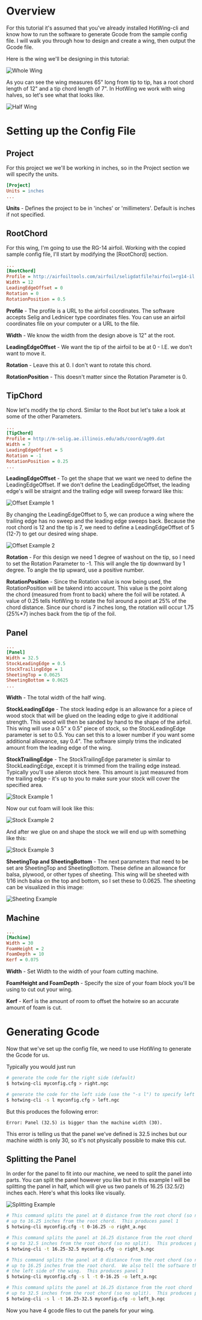 

# Overview


For this tutorial it's assumed that you've already installed HotWing-cli and know how to run the software to generate Gcode from the sample config file.  I will walk you through how to design and create a wing, then output the Gcode file.

Here is the wing we'll be designing in this tutorial:

![Whole Wing](https://raw.githubusercontent.com/jasonhamilton/hotwing-cli/master/img/tutorial_wing_whole.png)

As you can see the wing measures 65" long from tip to tip, has a root chord length of 12" and a tip chord length of 7".  In HotWing we work with wing halves, so let's see what that looks like.

![Half Wing](https://raw.githubusercontent.com/jasonhamilton/hotwing-cli/master/img/tutorial_wing_half.png)



# Setting up the Config File

## Project

For this project we we'll be working in inches, so in the Project section we will specify the units.

```cfg
[Project]
Units = inches
...
```
**Units** - Defines the project to be in 'inches' or 'millimeters'.  Default is inches if not specified.

## RootChord

For this wing, I'm going to use the RG-14 airfoil. Working with the copied sample config file, I'll start by modifying the [RootChord] section.

```cfg
...
[RootChord]
Profile = http://airfoiltools.com/airfoil/seligdatfile?airfoil=rg14-il
Width = 12
LeadingEdgeOffset = 0
Rotation = 0
RotationPosition = 0.5
```

**Profile** - The profile is a URL to the airfoil coordinates. The software accepts Selig and Lednicer type coordinates files.  You can use an airfoil coordinates file on your computer or a URL to the file.

**Width** - We know the width from the design above is 12" at the root.

**LeadingEdgeOffset** - We want the tip of the airfoil to be at 0 - I.E. we don't want to move it.

**Rotation** - Leave this at 0.  I don't want to rotate this chord.

**RotationPosition** - This doesn't matter since the Rotation Parameter is 0.


## TipChord

Now let's modify the tip chord.  Similar to the Root but let's take a look at some of the other Parameters.

```cfg
...
[TipChord]
Profile = http://m-selig.ae.illinois.edu/ads/coord/ag09.dat
Width = 7
LeadingEdgeOffset = 5
Rotation = -1
RotationPosition = 0.25
...
```

**LeadingEdgeOffset** - To get the shape that we want we need to define the LeadingEdgeOffset.  If we don't define the LeadingEdgeOffset, the leading edge's will be straignt and the trailing edge will sweep forward like this:

![Offset Example 1](https://raw.githubusercontent.com/jasonhamilton/hotwing-cli/master/img/tutorial_le_offset_ex_1.png)

By changing the LeadingEdgeOffset to 5, we can produce a wing where the trailing edge has no sweep and the leading edge sweeps back.  Because the root chord is 12 and the tip is 7, we need to define a LeadingEdgeOffset of 5 (12-7) to get our desired wing shape.

![Offset Example 2](https://raw.githubusercontent.com/jasonhamilton/hotwing-cli/master/img/tutorial_le_offset_ex_2.png)


**Rotation** - For this design we need 1 degree of washout on the tip, so I need to set the Rotation Parameter to -1.  This will angle the tip downward by 1 degree.  To angle the tip upward, use a positive number.

**RotationPosition** - Since the Rotation value is now being used, the RotationPosition will be takend into account.  This value is the point along the chord (measured from front to back) where the foil will be rotated.  A value of 0.25 tells HotWing to rotate the foil around a point at 25% of the chord distance.  Since our chord is 7 inches long, the rotation will occur 1.75 (25%\*7) inches back from the tip of the foil.

## Panel

```cfg
...
[Panel]
Width = 32.5
StockLeadingEdge = 0.5
StockTrailingEdge = 1
SheetingTop = 0.0625
SheetingBottom = 0.0625
...
```

**Width** - The total width of the half wing.  

**StockLeadingEdge** - The stock leading edge is an allowance for a piece of wood stock that will be glued on the leading edge to give it additional strength.  This wood will then be sanded by hand to the shape of the airfoil.  This wing will use a 0.5" x 0.5" piece of stock, so the StockLeadingEdge parameter is set to 0.5.  You can set this to a lower number if you want some additional allowance, say 0.4".  The software simply trims the indicated amount from the leading edge of the wing.

**StockTrailingEdge** - The StockTrailingEdge parameter is similar to StockLeadingEdge, except it is trimmed from the trailing edge instead.  Typically you'll use aileron stock here.  This amount is just measured from the trailing edge - it's up to you to make sure your stock will cover the specified area.

![Stock Example 1](https://raw.githubusercontent.com/jasonhamilton/hotwing-cli/master/img/tutorial_stock_1.png)

Now our cut foam will look like this:

![Stock Example 2](https://raw.githubusercontent.com/jasonhamilton/hotwing-cli/master/img/tutorial_stock_2.png)

And after we glue on and shape the stock we will end up with something like this:

![Stock Example 3](https://raw.githubusercontent.com/jasonhamilton/hotwing-cli/master/img/tutorial_stock_3.png)

**SheetingTop and SheetingBottom** - The next parameters that need to be set are SheetingTop and SheetingBottom.  These define an allowance for balsa, plywood, or other types of sheeting.  This wing will be sheeted with 1/16 inch balsa on the top and bottom, so I set these to 0.0625.  The sheeting can be visualized in this image:

![Sheeting Example](https://raw.githubusercontent.com/jasonhamilton/hotwing-cli/master/img/tutorial_sheeting.png)

## Machine

```cfg
...
[Machine]
Width = 30
FoamHeight = 2
FoamDepth = 10
Kerf = 0.075
```

**Width** - Set Width to the width of your foam cutting machine.

**FoamHeight and FoamDepth** - Specify the size of your foam block you'll be using to cut out your wing.

**Kerf** - Kerf is the amount of room to offset the hotwire so an accurate amount of foam is cut.

# Generating Gcode

Now that we've set up the config file, we need to use HotWing to generate the Gcode for us.

Typically you would just run

```sh
# generate the code for the right side (default)
$ hotwing-cli myconfig.cfg > right.ngc

# generate the code for the left side (use the "-s l") to specify left
$ hotwing-cli -s l myconfig.cfg > left.ngc
```

But this produces the following error:

```
Error: Panel (32.5) is bigger than the machine width (30).
```

This error is telling us that the panel we've defined is 32.5 inches but our machine width is only 30, so it's not physically possible to make this cut.

## Splitting the Panel

In order for the panel to fit into our machine, we need to split the panel into parts.  You can split the panel however you like but in this example I will be splitting the panel in half, which will give us two panels of 16.25 (32.5/2) inches each.  Here's what this looks like visually.

![Splitting Example](https://raw.githubusercontent.com/jasonhamilton/hotwing-cli/master/img/tutorial_wing_sections.png)


```sh
# This command splits the panel at 0 distance from the root chord (so no split)
# up to 16.25 inches from the root chord.  This produces panel 1
$ hotwing-cli myconfig.cfg -t 0-16.25 -o right_a.ngc

# This command splits the panel at 16.25 distance from the root chord
# up to 32.5 inches from the root chord (so no split).  This produces panel 2
$ hotwing-cli -t 16.25-32.5 myconfig.cfg -o right_b.ngc

# This command splits the panel at 0 distance from the root chord (so no split)
# up to 16.25 inches from the root chord.  We also tell the software that we want to cut
# the left side of the wing.  This produces panel 3
$ hotwing-cli myconfig.cfg -s l -t 0-16.25 -o left_a.ngc

# This command splits the panel at 16.25 distance from the root chord
# up to 32.5 inches from the root chord (so no split).  This produces panel 2
$ hotwing-cli -s l -t 16.25-32.5 myconfig.cfg -o left_b.ngc
```

Now you have 4 gcode files to cut the panels for your wing.